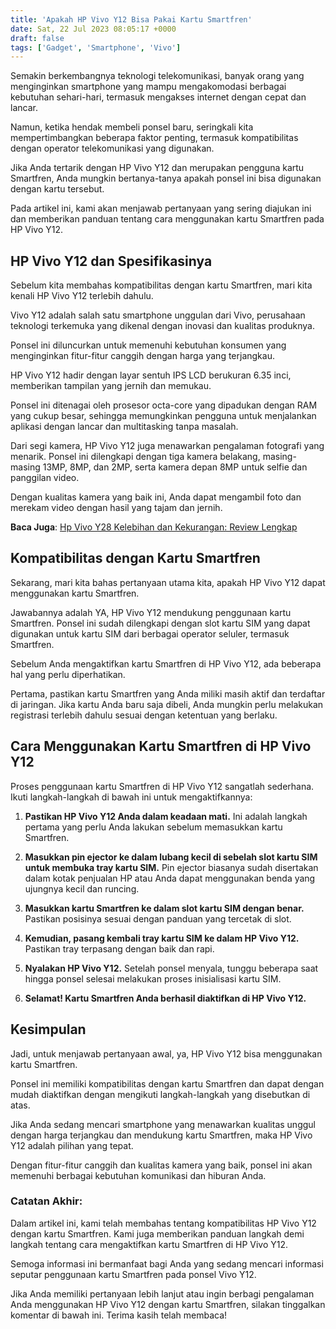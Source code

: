 ```yaml
---
title: 'Apakah HP Vivo Y12 Bisa Pakai Kartu Smartfren'
date: Sat, 22 Jul 2023 08:05:17 +0000
draft: false
tags: ['Gadget', 'Smartphone', 'Vivo']
---
```


Semakin berkembangnya teknologi telekomunikasi, banyak orang yang menginginkan smartphone yang mampu mengakomodasi berbagai kebutuhan sehari-hari, termasuk mengakses internet dengan cepat dan lancar.

Namun, ketika hendak membeli ponsel baru, seringkali kita mempertimbangkan beberapa faktor penting, termasuk kompatibilitas dengan operator telekomunikasi yang digunakan.

Jika Anda tertarik dengan HP Vivo Y12 dan merupakan pengguna kartu Smartfren, Anda mungkin bertanya-tanya apakah ponsel ini bisa digunakan dengan kartu tersebut.

Pada artikel ini, kami akan menjawab pertanyaan yang sering diajukan ini dan memberikan panduan tentang cara menggunakan kartu Smartfren pada HP Vivo Y12.

**HP Vivo Y12 dan Spesifikasinya**
----------------------------------

Sebelum kita membahas kompatibilitas dengan kartu Smartfren, mari kita kenali HP Vivo Y12 terlebih dahulu.

Vivo Y12 adalah salah satu smartphone unggulan dari Vivo, perusahaan teknologi terkemuka yang dikenal dengan inovasi dan kualitas produknya.

Ponsel ini diluncurkan untuk memenuhi kebutuhan konsumen yang menginginkan fitur-fitur canggih dengan harga yang terjangkau.

HP Vivo Y12 hadir dengan layar sentuh IPS LCD berukuran 6.35 inci, memberikan tampilan yang jernih dan memukau.

Ponsel ini ditenagai oleh prosesor octa-core yang dipadukan dengan RAM yang cukup besar, sehingga memungkinkan pengguna untuk menjalankan aplikasi dengan lancar dan multitasking tanpa masalah.

Dari segi kamera, HP Vivo Y12 juga menawarkan pengalaman fotografi yang menarik. Ponsel ini dilengkapi dengan tiga kamera belakang, masing-masing 13MP, 8MP, dan 2MP, serta kamera depan 8MP untuk selfie dan panggilan video.

Dengan kualitas kamera yang baik ini, Anda dapat mengambil foto dan merekam video dengan hasil yang tajam dan jernih.

**Baca Juga**: [Hp Vivo Y28 Kelebihan dan Kekurangan: Review Lengkap](https://blog.ajiekusumadhany.com/hp-vivo-y28-kelebihan-dan-kekurangan-review-lengkap/)

**Kompatibilitas dengan Kartu Smartfren**
-----------------------------------------

Sekarang, mari kita bahas pertanyaan utama kita, apakah HP Vivo Y12 dapat menggunakan kartu Smartfren.

Jawabannya adalah YA, HP Vivo Y12 mendukung penggunaan kartu Smartfren. Ponsel ini sudah dilengkapi dengan slot kartu SIM yang dapat digunakan untuk kartu SIM dari berbagai operator seluler, termasuk Smartfren.

Sebelum Anda mengaktifkan kartu Smartfren di HP Vivo Y12, ada beberapa hal yang perlu diperhatikan.

Pertama, pastikan kartu Smartfren yang Anda miliki masih aktif dan terdaftar di jaringan. Jika kartu Anda baru saja dibeli, Anda mungkin perlu melakukan registrasi terlebih dahulu sesuai dengan ketentuan yang berlaku.

**Cara Menggunakan Kartu Smartfren di HP Vivo Y12**
---------------------------------------------------

Proses penggunaan kartu Smartfren di HP Vivo Y12 sangatlah sederhana. Ikuti langkah-langkah di bawah ini untuk mengaktifkannya:

1.  **Pastikan HP Vivo Y12 Anda dalam keadaan mati.** Ini adalah langkah pertama yang perlu Anda lakukan sebelum memasukkan kartu Smartfren.
    
2.  **Masukkan pin ejector ke dalam lubang kecil di sebelah slot kartu SIM untuk membuka tray kartu SIM.** Pin ejector biasanya sudah disertakan dalam kotak penjualan HP atau Anda dapat menggunakan benda yang ujungnya kecil dan runcing.
    
3.  **Masukkan kartu Smartfren ke dalam slot kartu SIM dengan benar.** Pastikan posisinya sesuai dengan panduan yang tercetak di slot.
    
4.  **Kemudian, pasang kembali tray kartu SIM ke dalam HP Vivo Y12.** Pastikan tray terpasang dengan baik dan rapi.
    
5.  **Nyalakan HP Vivo Y12.** Setelah ponsel menyala, tunggu beberapa saat hingga ponsel selesai melakukan proses inisialisasi kartu SIM.
    
6.  **Selamat! Kartu Smartfren Anda berhasil diaktifkan di HP Vivo Y12.**
    

**Kesimpulan**
--------------

Jadi, untuk menjawab pertanyaan awal, ya, HP Vivo Y12 bisa menggunakan kartu Smartfren.

Ponsel ini memiliki kompatibilitas dengan kartu Smartfren dan dapat dengan mudah diaktifkan dengan mengikuti langkah-langkah yang disebutkan di atas.

Jika Anda sedang mencari smartphone yang menawarkan kualitas unggul dengan harga terjangkau dan mendukung kartu Smartfren, maka HP Vivo Y12 adalah pilihan yang tepat.

Dengan fitur-fitur canggih dan kualitas kamera yang baik, ponsel ini akan memenuhi berbagai kebutuhan komunikasi dan hiburan Anda.

### **Catatan Akhir:**

Dalam artikel ini, kami telah membahas tentang kompatibilitas HP Vivo Y12 dengan kartu Smartfren. Kami juga memberikan panduan langkah demi langkah tentang cara mengaktifkan kartu Smartfren di HP Vivo Y12.

Semoga informasi ini bermanfaat bagi Anda yang sedang mencari informasi seputar penggunaan kartu Smartfren pada ponsel Vivo Y12.

Jika Anda memiliki pertanyaan lebih lanjut atau ingin berbagi pengalaman Anda menggunakan HP Vivo Y12 dengan kartu Smartfren, silakan tinggalkan komentar di bawah ini. Terima kasih telah membaca!